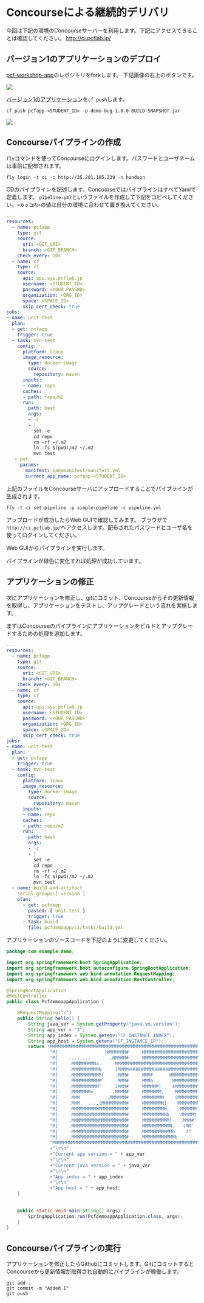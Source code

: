 # Concourseによる継続的デリバリ

今回は下記の環境のConcourseサーバーを利用します。下記にアクセスできることは確認してください。
http://ci.pcflab.jp/

## バージョン1のアプリケーションのデプロイ

[pcf-workshop-app](https://github.com/tkaburagi1214/pcf-workshop-app)のレポジトリをforkします。
下記画像の右上のボタンです。

![](https://github.com/tkaburagi1214/pcf-workshop/blob/master/image/Screen%20Shot%200030-03-02%20at%2010.05.01%20AM.png)


[バージョン1のアプリケーション](https://github.com/tkaburagi1214/pcf-workshop/blob/master/demo-bug-1.0.0-BUILD-SNAPSHOT.jar)を`cf push`します。
``` console
cf push pcfapp-<STUDENT_ID> -p demo-bug-1.0.0-BUILD-SNAPSHOT.jar 
```
![](https://github.com/tkaburagi1214/pcf-workshop/blob/master/image/Screen%20Shot%200030-03-01%20at%2012.00.52%20PM.png)

## Concourseパイプラインの作成

`fly`コマンドを使ってConcourseにログインします。パスワードとユーザネームは事前に配布されます。
``` console
fly login -t ci -c http://35.201.185.239 -n handson
```

CDのパイプラインを記述します。ConcourseではパイプラインはすべてYamlで定義します。
`pipeline.yml`というファイルを作成して下記をコピペしてください。`<カッコ内>`の値は自分の環境に合わせて置き換えてください。

``` yaml
---
resources:
  - name: pcfapp
    type: git
    source:
      uri: <GIT_URI>
      branch: <GIT_BRANCH>
    check_every: 10s
  - name: cf
    type: cf
    source:
      api: api.sys.pcflab.jp
      username: <STUDENT_ID>
      password: <YOUR_PASSWD>
      organization: <ORG_ID>
      space: <SPACE_ID>
      skip_cert_check: true
jobs:
- name: unit-test
  plan:
  - get: pcfapp
    trigger: true
  - task: mvn-test
    config:
      platform: linux
      image_resource:
        type: docker-image
        source:
          repository: maven
      inputs:
      - name: repo
      caches:
      - path: repo/m2   
      run:
        path: bash
        args:
        - -c
        - |
          set -e
          cd repo
          rm -rf ~/.m2
          ln -fs $(pwd)/m2 ~/.m2
          mvn test
   - put
     params: 
       manifest: makemanifest/manifest.yml
       current_app_name: pcfapp-<STUDENT_ID>
```

上記のファイルをConcourseサーバにアップロードすることでパイプラインが生成されます。

``` console
fly -t ci set-pipeline -p simple-pipeline -c pipeline.yml
```

アップロードが成功したらWeb GUIで確認してみます。
ブラウザで`http://ci.pcflab.jp/`へアクセスします。配布されたパスワードとユーザ名を使ってログインしてください。

Web GUIからパイプラインを実行します。

パイプラインが緑色に変化すれば処理が成功しています。

## アプリケーションの修正
次にアプリケーションを修正し、gitにコミット、Concourseからその更新情報を取得し、アプリケーションをテストし、アップグレードという流れを実施します。

まずはConcourseのパイプラインにアプリケーションをビルドとアップグレードするための処理を追加します。
``` yaml
---
resources:
  - name: pcfapp
    type: git
    source:
      uri: <GIT_URI>
      branch: <GIT_BRANCH>
    check_every: 10s
  - name: cf
    type: cf
    source:
      api: api.sys.pcflab.jp
      username: <STUDENT_ID>
      password: <YOUR_PASSWD>
      organization: <ORG_ID>
      space: <SPACE_ID>
      skip_cert_check: true
jobs:
- name: unit-test
  plan:
  - get: pcfapp
    trigger: true
  - task: mvn-test
    config:
      platform: linux
      image_resource:
        type: docker-image
        source:
          repository: maven
      inputs:
      - name: repo
      caches:
      - path: repo/m2   
      run:
        path: bash
        args:
        - -c
        - |
          set -e
          cd repo
          rm -rf ~/.m2
          ln -fs $(pwd)/m2 ~/.m2
          mvn test
  - name: build-and-artifact
    serial_groups:[ version ]
    plan:
      - get: pcfdapp
        passed: [ unit-test ]
        trigger: true
      - task: build
        file: pcfdemoapp/ci/tasks/build.yml

```

アプリケーションのソースコードを下記のように変更してください。
``` java
package com.example.demo;

import org.springframework.boot.SpringApplication;
import org.springframework.boot.autoconfigure.SpringBootApplication;
import org.springframework.web.bind.annotation.RequestMapping;
import org.springframework.web.bind.annotation.RestController;

@SpringBootApplication
@RestController
public class PcfdemoappApplication {

	@RequestMapping("/")
	public String hello() {
		String java_ver = System.getProperty("java.vm.version");
		String app_ver = "3";
		String app_index = System.getenv("CF_INSTANCE_INDEX");
		String app_host = System.getenv("CF_INSTANCE_IP");
		return "MMMMMMMMMMMMMMMMMWMMMMMMMMMMMMMMMMMMMMMMMMMMMMMMMMMMMMMMMMMMMMMMMMMMMMMMMMMMMMMMMMMMMMMMMMMMMMMMMMMMMMMMMMMMMMMMMMMMMMMMMMMMMMMMMMFMMMMMMM\n"+
				"M]                 ?WMMMMMM#     MMMMMMMMMMMMMMMMMMMMMMMMMMMMMMMMMMMMMMMMMMMMMMMMMMMMMMMMMMMMMMMMMMMMMMMMMMMMMMMMMMMMMMMMMMMMMMMMMMF    .M\n"+
				"M]    ........       .HMMMM#     MMMMMMMMMMMMMMMMMMMMMMMMMMMMMMMMMMMMMMMMMMMMMMMMMMMMMMMMF!`  .MMMMMMMMMMMMMMMMMMMMMMMMMMMMMMMMMMMMF    .M\n"+
				"M]    .MMMMMMMMNa.     MMMMMMMMMMMMMMMMMMMMMMMMMMMMMMMMMMMMMMMMMMMMMMMMMMMMMMMMMMMMMMMMMM[    .MMMMMMMMMMMMMMMMMMMMMMMMMMMMMMMMMMMMF    .M\n"+
				"M]    .MMMMMMMMMMN     (MMMMHHHHHMMMMHHHHHHMMMMMMMMMMMMMMHHHHHMMMMMMMMMMMMHMMMMMMMMMMMMMM[    .HHHHHHHHMMMMMMMMMMYMMMMMMMHMMMMMMMMMF    .M\n"+
				"M]    .MMMMMMMMMMM{    .MMM#     MMMF      HMMMMMMMMMMMMF    .MMMMM#M`         .TMMMMMMMM[            .MMMMMM@M               ,MMMMF    .M\n"+
				"M]    .MMMMMMMMMMM`    .MMM#     MMMh..    .MMMMMMMMMMMM`   .MMMMB!      ...      ,HMMMMM[    .........MMMM@`     ........    .MMMMF    .M\n"+
				"M]    .MMMMMMMMMM^     JMMM#     MMMMMM]    4MMMMMMMMMM]    dMMMF    ..MMMMMMNJ     UMMMM[    .MMMMMMMMMMMF     .MMMMMMMMF    .MMMMF    .M\n"+
				"M]    .MMMMMMM=`      .MMMM#     MMMMMMM,    MMMMMMMMM#    .MMMF    .MMMMMMMMMMN.    MMMM[    .MMMMMMMMMMM`    MMMMMMMMMMF    .MMMMF    .M\n"+
				"M]    .MMM          .MMMMMM#     MMMMMMMN    (MMMMMMMM^   .MMMM%    dMMMMMMMMMMMb    (MMM[    .MMMMMMMMMM#    .MMMMMMMMMMF    .MMMMF    .M\n"+
				"M]    .MMM.  ....(MMMMMMMMM#     MMMMMMMM]    MMMMMMMF    JMMMM)    MMMMMMMMMMMM#    .MMM[    .MMMMMMMMMMF    (MMMMMMMMMMF    .MMMMF    .M\n"+
				"M]    .MMMMMMMMMMMMMMMMMMMM#     MMMMMMMMM,   .MMMMMM`   .MMMMM)    MMMMMMMMMMMM#    .MMM[    .MMMMMMMMMMF    (MMMMMMMMMMF    .MMMMF    .M\n"+
				"M]    .MMMMMMMMMMMMMMMMMMMM#     MMMMMMMMMb    dMMMMt   .MMMMMM)    MMMMMMMMMMMMF    -MMM[    .MMMMMMMMMM#    .MMMMMMMMMMF    .MMMMF    .M\n"+
				"M]    .MMMMMMMMMMMMMMMMMMMM#     MMMMMMMMMM[   .MMM#    (MMMMMMb    -MMMMMMMMMMM^    dMMM[    .MMMMMMMMMMM,    UMMMMMMMMMF    .MMMMF    .M\n"+
				"M]    .MMMMMMMMMMMMMMMMMMMM#     MMMMMMMMMMN.   (MM'   .MMMMMMMM,    -MMMMMMMM#'    .MMMM]    .MMMMMMMMMMMN.    ?HMMMMMMMF    .MMMMF    .M\n"+
				"M]    .MMMMMMMMMMMMMMMMMMMM#     MMMMMMMMMMMb    7^    MMMMMMMMMMx      ?MMM^      .MMMMMb       `````(MMMMN,         JMMF    .MMMMF    .M\n"+
				"M]    .MMMMMMMMMMMMMMMMMMMM#     MMMMMMMMMMMMb       .dMMMMMMMMMMMNJ.           ..MMMMMMMMN.          .MMMMMMN,.      JMMF    .MMMMF    .M\n"+
				"MNMMMMNMMMMMMMMMMMMMMMMMMMMNMMMMMMMMMMMMMMMMMMMMMMMMMMMMMMMMMMMMMMMMMMNMMMMMMMMMMMMMMMMMMMMMMMNMMMMMMMNMMMMMMMMMMMNNMMMMMNMMMMMMMMMNMMMMNM\n"
				+"\r\n"
				+"Current app version = " + app_ver
				+"\r\n"
				+"Current java version = " + java_ver
				+"\r\n"
				+"App index = " + app_index
				+"\r\n"
				+"App host = " + app_host;
	}
	
	
	public static void main(String[] args) {
		SpringApplication.run(PcfdemoappApplication.class, args);
	}
}
```

## Concourseパイプラインの実行
アプリケーションを修正したらGithubにコミットします。GitにコミットするとConcourseから更新情報が取得され自動的にパイプラインが稼働します。

``` console
git add .
git commit -m "Added I"
git push
```
